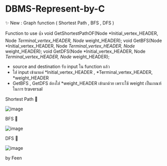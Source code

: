 # DBMS-Represent-by-C

✨ New : Graph function ( Shortest Path , BFS , DFS )

Function to use 👍 
void GetShortestPathOF(Node *Initial_vertex_HEADER, Node *Terminal_vertex_HEADER, Node* weight_HEADER);
void GetBFS(Node *Initial_vertex_HEADER, Node *Terminal_vertex_HEADER, Node* weight_HEADER);
void GetDFS(Node *Initial_vertex_HEADER, Node *Terminal_vertex_HEADER, Node* weight_HEADER);

- source and destination รับ input ใน function แล้ว 
- ใส่ input เข้ามาแค่ *Initial_vertex_HEADER , *Terminal_vertex_HEADER, *weight_HEADER
- GetBFS , GetDFS ต้องใส่ *weight_HEADER เข้ามาด้วย เพราะใช้ weight เป็นเกณฑ์ในการ traversal

Shortest Path 💯 

![image](https://github.com/DarkTouiZ/DBMS-Represent-by-C/assets/118984693/bb304016-7689-4c32-891b-63a32f5c5051)

BFS 💯 

![image](https://github.com/DarkTouiZ/DBMS-Represent-by-C/assets/118984693/19e6624c-0e8a-4592-85e6-f004aee16b06)

DFS 💯 

![image](https://github.com/DarkTouiZ/DBMS-Represent-by-C/assets/118984693/950a8747-686c-46ba-ade2-4e448d746648)

by Feen